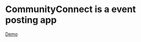# CommunityConnect is a event posting app 

<a href="https://www.linkedin.com/feed/update/urn:li:activity:6741638179104813056/" rel="nofollow" target="_blank">Demo</a> 

